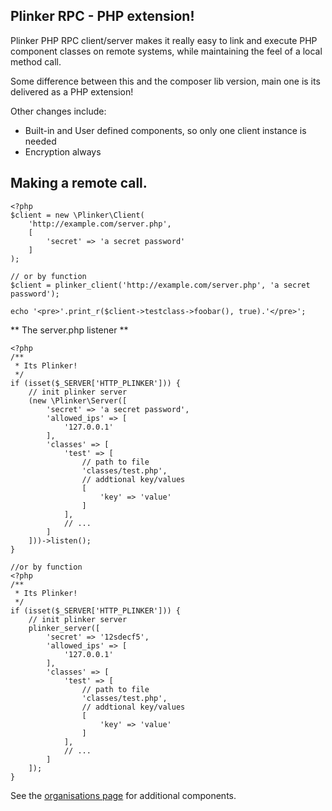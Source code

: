 ## Plinker RPC - PHP extension!

Plinker PHP RPC client/server makes it really easy to link and execute PHP component classes on remote systems, while maintaining the feel of a local method call.

Some difference between this and the composer lib version, main one is its delivered as a PHP extension!

Other changes include:

 - Built-in and User defined components, so only one client instance is needed
 - Encryption always


Making a remote call.
--------------------


    <?php
    $client = new \Plinker\Client(
        'http://example.com/server.php',
        [
            'secret' => 'a secret password'
        ]
    );
    
    // or by function
    $client = plinker_client('http://example.com/server.php', 'a secret password');

    echo '<pre>'.print_r($client->testclass->foobar(), true).'</pre>';


** The server.php listener **

    <?php
    /**
     * Its Plinker!
     */
    if (isset($_SERVER['HTTP_PLINKER'])) {
        // init plinker server
        (new \Plinker\Server([
            'secret' => 'a secret password',
            'allowed_ips' => [
                '127.0.0.1'
            ],
            'classes' => [
                'test' => [
                    // path to file
                    'classes/test.php',
                    // addtional key/values
                    [
                        'key' => 'value'
                    ]
                ],
                // ...
            ]
        ]))->listen();
    }
    
    //or by function
    <?php
    /**
     * Its Plinker!
     */
    if (isset($_SERVER['HTTP_PLINKER'])) {
        // init plinker server
        plinker_server([
            'secret' => '12sdecf5',
            'allowed_ips' => [
                '127.0.0.1'
            ],
            'classes' => [
                'test' => [
                    // path to file
                    'classes/test.php',
                    // addtional key/values
                    [
                        'key' => 'value'
                    ]
                ],
                // ...
            ]
        ]);
    }


See the [organisations page](https://github.com/plinker-rpc) for additional components.